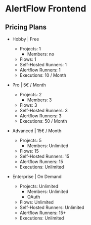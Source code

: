 # AlertFlow Frontend

## Pricing Plans
- Hobby | Free
  - Projects: 1
    - Members: no
  - Flows: 1
  - Self-Hosted Runners: 1
  - Alertflow Runners: 1
  - Executions: 10 / Month

- Pro | 5€ / Month
  - Projects: 2
    - Members: 3
  - Flows: 3
  - Self-Hosted Runners: 3
  - Alertflow Runners: 3
  - Executions: 50 / Month

- Advanced | 15€ / Month
  - Projects: 5
    - Members: Unlimited
  - Flows: 15
  - Self-Hosted Runners: 15
  - Alertflow Runners: 15
  - Executions: Unlimited

- Enterprise | On Demand
  - Projects: Unlimited
      - Members: Unlimited
      - OAuth
  - Flows: Unlimited
  - Self-Hosted Runners: Unlimited
  - Alertflow Runners: 15+
  - Executions: Unlimited